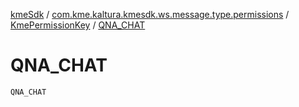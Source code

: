 [kmeSdk](../../index.md) / [com.kme.kaltura.kmesdk.ws.message.type.permissions](../index.md) / [KmePermissionKey](index.md) / [QNA_CHAT](./-q-n-a_-c-h-a-t.md)

# QNA_CHAT

`QNA_CHAT`